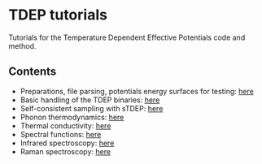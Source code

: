 # TDEP tutorials
Tutorials for the Temperature Dependent Effective Potentials code and method.

## Contents

- Preparations, file parsing, potentials energy surfaces for testing: [here](00_preparation/README.md)
- Basic handling of the TDEP binaries: [here](01_basics/README.md)
- Self-consistent sampling with sTDEP: [here](02_sampling/README.md)
- Phonon thermodynamics: [here](03_thermodynamics/README.md)
- Thermal conductivity: [here](04_thermal_conductivity/README.md)
- Spectral functions: [here](05_lineshape/README.md)
- Infrared spectroscopy: [here](06_Infrared/README.md)
- Raman spectroscopy: [here](07_Raman/README.md)
